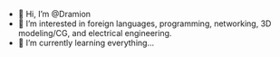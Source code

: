 - 👋 Hi, I’m @Dramion
- 👀 I’m interested in foreign languages, programming, networking, 3D modeling/CG, and electrical engineering.
- 🌱 I’m currently learning everything...
